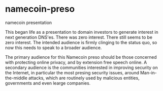 # namecoin-preso
namecoin presentation

This began life as a presentation to domain investors to generate interest in next generation DNS'es. 
There was zero interest. There still seems to be zero interest. 
The intended audience is firmly clinging to the status quo, so now this needs to speak to a broader audience.

The primary audience for this Namecoin preso should be those concerned with protecting online privacy, 
and by extension free speech online. A secondary audience is the communities interested in improving security on the Internet, 
in particular the most presing security issues, around Man-in-the-middle attacks, 
which are routinely used by malicious entities, governments and even learge companies.
